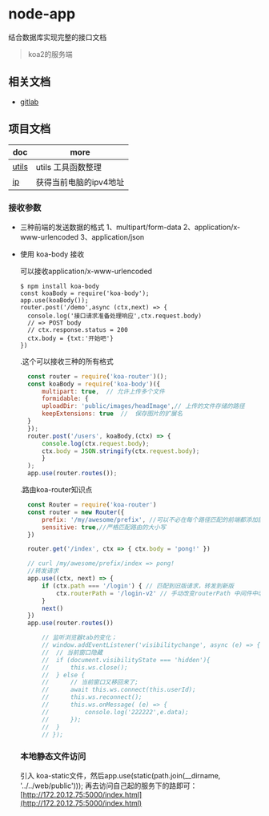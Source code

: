 # node-app
结合数据库实现完整的接口文档

> koa2的服务端

## 相关文档

- [gitlab]()

## 项目文档

| doc                                       | more                           |
| ----------------------------------------- | ------------------------------ |
| [utils](./docs/utils/README.md)           | utils 工具函数整理             |
| [ip](./utils/factory/ip)                  | 获得当前电脑的ipv4地址             |

### 接收参数

- 三种前端的发送数据的格式
 1、multipart/form-data
 2、application/x-www-urlencoded
 3、application/json


- 使用 koa-body 接收

  可以接收application/x-www-urlencoded 

  ```javascrpt 
  $ npm install koa-body
  const koaBody = require('koa-body');
  app.use(koaBody());
  router.post('/demo',async (ctx,next) => {
    console.log('接口请求准备处理响应',ctx.request.body)
    // => POST body
    // ctx.response.status = 200
    ctx.body = {txt:'开始吧'}
  })
  ```

  .这个可以接收三种的所有格式

  ```javascript
    const router = require('koa-router')();
    const koaBody = require('koa-body')({
        multipart: true,  // 允许上传多个文件
        formidable: { 
        uploadDir: 'public/images/headImage',// 上传的文件存储的路径 
        keepExtensions: true  //  保存图片的扩展名
    }
    });
    router.post('/users', koaBody,(ctx) => {
        console.log(ctx.request.body);
        ctx.body = JSON.stringify(ctx.request.body);
        }
    );
    app.use(router.routes());
  ```

  .路由koa-router知识点
  ```javascript
	const Router = require('koa-router')
	const router = new Router({
		prefix: '/my/awesome/prefix', //可以不必在每个路径匹配的前端都添加巨长的前缀：
		sensitive: true,//严格匹配路由的大小写
	})

  	router.get('/index', ctx => { ctx.body = 'pong!' })

    // curl /my/awesome/prefix/index => pong!
    //转发请求
    app.use((ctx, next) => {
		if (ctx.path === '/login') { // 匹配到旧版请求，转发到新版
			ctx.routerPath = '/login-v2' // 手动改变routerPath 中间件中改变ctx.routerPath可以很轻易的使路由匹配到我们想转发的地方去
		}
		next()
	})
	app.use(router.routes())


  ```


  ```javascript
    	// 监听浏览器tab的变化；
		// window.addEventListener('visibilitychange', async (e) => {
		// 	// 当前窗口隐藏
		// 	if (document.visibilityState === 'hidden'){
		// 		this.ws.close();
		// 	} else {
		// 		// 当前窗口又移回来了;
		// 		await this.ws.connect(this.userId);
		// 		this.ws.reconnect();
		// 		this.ws.onMessage( (e) => {
		// 			console.log('222222',e.data);
		// 		});
		// 	}
		// });

  ```

  ### 本地静态文件访问
  
  引入 koa-static文件，然后app.use(static(path.join(__dirname, '../../web/public')));
  再去访问自己起的服务下的路即可：[http://172.20.12.75:5000/index.html](http://172.20.12.75:5000/index.html)